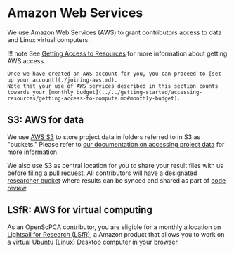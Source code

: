 # Amazon Web Services

We use Amazon Web Services (AWS) to grant contributors access to data and Linux virtual computers.

!!! note
    See [Getting Access to Resources](../../getting-started/accessing-resources/index.md) for more information about getting AWS access.

    Once we have created an AWS account for you, you can proceed to [set up your account](./joining-aws.md).
    Note that your use of AWS services described in this section counts towards your [monthly budget](../../getting-started/accessing-resources/getting-access-to-compute.md#monthly-budget).


## S3: AWS for data

We use [AWS S3](https://aws.amazon.com/s3/) to store project data in folders referred to in S3 as "buckets."
Please refer to [our documentation on accessing project data](../../getting-started/accessing-resources/getting-access-to-data.md#accessing-data-on-s3) for more information.

We also use S3 as central location for you to share your result files with us before [filing a pull request](../../contributing-to-analyses/creating-pull-requests/index.md).
All contributors will have a designated [researcher bucket](working-with-s3-buckets.md) where results can be synced and shared as part of [code review](../../contributing-to-analyses/pr-review-and-merge/index.md).


## LSfR: AWS for virtual computing

As an OpenScPCA contributor, you are eligible for a monthly allocation on [Lightsail for Research (LSfR)](https://aws.amazon.com/lightsail/research/), a Amazon product that allows you to work on a virtual Ubuntu (Linux) Desktop computer in your browser.
